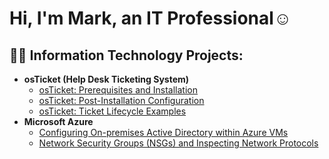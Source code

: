 <h1>Hi, I'm Mark, an IT Professional</a>☺</h1>

<h2>👨‍💻 Information Technology Projects:</h2>

- <b>osTicket (Help Desk Ticketing System)</b>
  - [osTicket: Prerequisites and Installation](ht)
  - [osTicket: Post-Installation Configuration](ht)
  - [osTicket: Ticket Lifecycle Examples](ht)
- <b>Microsoft Azure</b>
  - [Configuring On-premises Active Directory within Azure VMs](ht)
  - [Network Security Groups (NSGs) and Inspecting Network Protocols](ht)
